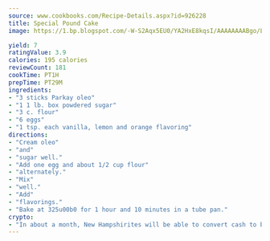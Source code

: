 ```yaml
---
source: www.cookbooks.com/Recipe-Details.aspx?id=926228
title: Special Pound Cake
image: https://1.bp.blogspot.com/-W-S2Aqx5EU0/YA2HxE8kqsI/AAAAAAAABgo/LNxJ2X_rvYgPNsplYMgQNjuwxaZ0e3pQQCLcBGAsYHQ/s320/17.png

yield: 7
ratingValue: 3.9
calories: 195 calories
reviewCount: 181
cookTime: PT1H
prepTime: PT29M
ingredients:
- "3 sticks Parkay oleo"
- "1 1 lb. box powdered sugar"
- "3 c. flour"
- "6 eggs"
- "1 tsp. each vanilla, lemon and orange flavoring"
directions:
- "Cream oleo"
- "and"
- "sugar well."
- "Add one egg and about 1/2 cup flour"
- "alternately."
- "Mix"
- "well."
- "Add"
- "flavorings."
- "Bake at 325u00b0 for 1 hour and 10 minutes in a tube pan."
crypto:
- "In about a month, New Hampshirites will be able to convert cash to bitcoins via new bitcoin ATMs popping up in the state."
---
```

